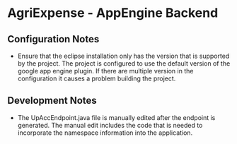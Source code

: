 AgriExpense - AppEngine Backend
===============================

Configuration Notes
-------------------
* Ensure that the eclipse installation only has the version that is supported by the project. The project is configured to use the default version of the google app engine plugin. If there are multiple version in the configuration it causes a problem building the project.

Development Notes
---------------------
* The UpAccEndpoint.java file is manually edited after the endpoint is generated. The manual edit includes the code that is needed to incorporate the namespace information into the application.
